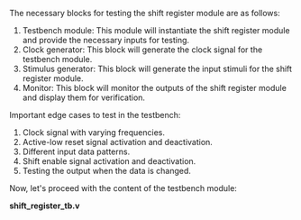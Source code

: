 The necessary blocks for testing the shift register module are as follows:

1. Testbench module: This module will instantiate the shift register module and provide the necessary inputs for testing.
2. Clock generator: This block will generate the clock signal for the testbench module.
3. Stimulus generator: This block will generate the input stimuli for the shift register module.
4. Monitor: This block will monitor the outputs of the shift register module and display them for verification.

Important edge cases to test in the testbench:

1. Clock signal with varying frequencies.
2. Active-low reset signal activation and deactivation.
3. Different input data patterns.
4. Shift enable signal activation and deactivation.
5. Testing the output when the data is changed.

Now, let's proceed with the content of the testbench module:

**shift_register_tb.v**
